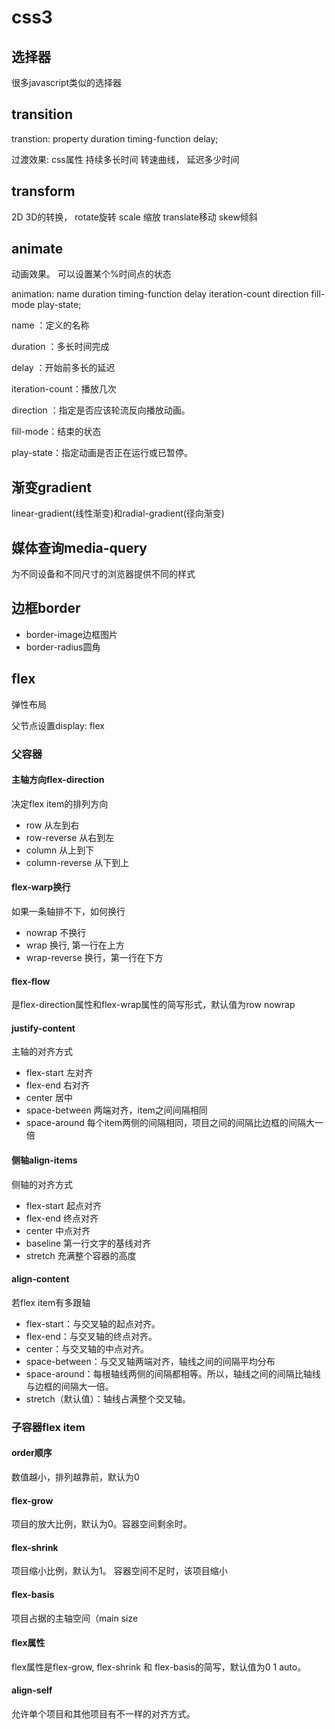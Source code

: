 # css3

## 选择器

很多javascript类似的选择器

## transition

transtion: property duration timing-function delay;

过渡效果: css属性 持续多长时间 转速曲线， 延迟多少时间

## transform

2D 3D的转换，
rotate旋转
scale 缩放
translate移动
skew倾斜

## animate

动画效果。 可以设置某个%时间点的状态

animation: name duration timing-function delay iteration-count direction fill-mode play-state;

name ：定义的名称

duration ：多长时间完成

delay ：开始前多长的延迟

iteration-count：播放几次

direction ：指定是否应该轮流反向播放动画。

fill-mode：结束的状态

play-state：指定动画是否正在运行或已暂停。

## 渐变gradient

linear-gradient(线性渐变)和radial-gradient(径向渐变)

## 媒体查询media-query

为不同设备和不同尺寸的浏览器提供不同的样式

## 边框border

* border-image边框图片
* border-radius圆角

## flex

弹性布局

父节点设置display: flex

### 父容器

#### 主轴方向flex-direction

决定flex item的排列方向

* row 从左到右
* row-reverse 从右到左
* column 从上到下
* column-reverse 从下到上

#### flex-warp换行

如果一条轴排不下，如何换行

* nowrap 不换行
* wrap 换行, 第一行在上方
* wrap-reverse 换行，第一行在下方

#### flex-flow

是flex-direction属性和flex-wrap属性的简写形式，默认值为row nowrap

#### justify-content

主轴的对齐方式

* flex-start 左对齐
* flex-end 右对齐
* center 居中
* space-between 两端对齐，item之间间隔相同
* space-around 每个item两侧的间隔相同，项目之间的间隔比边框的间隔大一倍

#### 侧轴align-items

侧轴的对齐方式

* flex-start 起点对齐
* flex-end 终点对齐
* center 中点对齐
* baseline 第一行文字的基线对齐
* stretch 充满整个容器的高度

#### align-content

若flex item有多跟轴

* flex-start：与交叉轴的起点对齐。
* flex-end：与交叉轴的终点对齐。
* center：与交叉轴的中点对齐。
* space-between：与交叉轴两端对齐，轴线之间的间隔平均分布
* space-around：每根轴线两侧的间隔都相等。所以，轴线之间的间隔比轴线与边框的间隔大一倍。
* stretch（默认值）：轴线占满整个交叉轴。

### 子容器flex item

#### order顺序

数值越小，排列越靠前，默认为0

#### flex-grow

项目的放大比例，默认为0。容器空间剩余时。

#### flex-shrink

项目缩小比例，默认为1。 容器空间不足时，该项目缩小

#### flex-basis

项目占据的主轴空间（main size

#### flex属性

flex属性是flex-grow, flex-shrink 和 flex-basis的简写，默认值为0 1 auto。

#### align-self

允许单个项目和其他项目有不一样的对齐方式。
